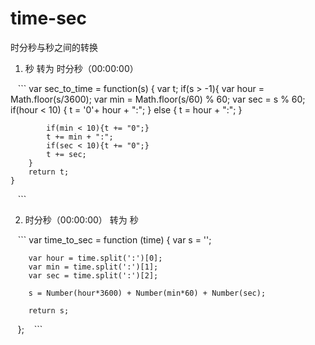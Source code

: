 # time-sec
时分秒与秒之间的转换

1. 秒 转为 时分秒（00:00:00）

    ```
    var sec_to_time = function(s) {
        var t;
        if(s > -1){
            var hour = Math.floor(s/3600);
            var min = Math.floor(s/60) % 60;
            var sec = s % 60;
            if(hour < 10) {
                t = '0'+ hour + ":";
            } else {
                t = hour + ":";
            }

            if(min < 10){t += "0";}
            t += min + ":";
            if(sec < 10){t += "0";}
            t += sec;
        }
        return t;
    }
    ```



2. 时分秒（00:00:00） 转为 秒

    ```
    var time_to_sec = function (time) {
        var s = '';

        var hour = time.split(':')[0];
        var min = time.split(':')[1];
        var sec = time.split(':')[2];

        s = Number(hour*3600) + Number(min*60) + Number(sec);

        return s;
    };
    ```

